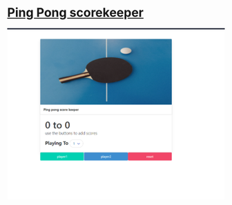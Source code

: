 # [Ping Pong scorekeeper](https://scorekeeper.rishabhgangwar.repl.co)
![working](https://github.com/rishab-gangwar/scorekeeper/blob/main/ScoreKeeper/screenshot.png)
